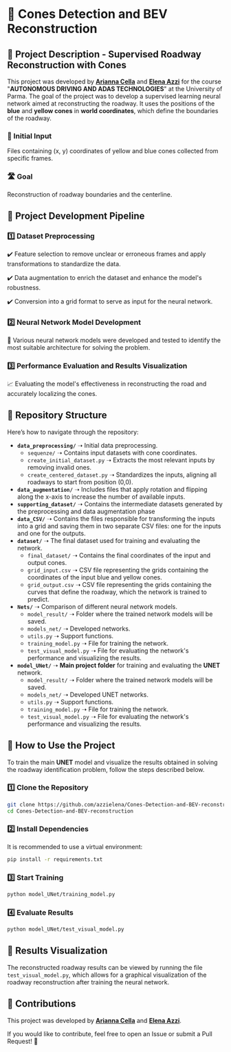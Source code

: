 # 📌 Cones Detection and BEV Reconstruction 

## 📖 Project Description - Supervised Roadway Reconstruction with Cones
This project was developed by **[Arianna Cella](https://github.com/ariannaCella)** and **[Elena Azzi](https://github.com/azzielena)** for the course "**AUTONOMOUS DRIVING AND ADAS TECHNOLOGIES**" at the University of Parma. The goal of the project was to develop a supervised learning neural network aimed at reconstructing the roadway. It uses the positions of the **blue** and **yellow cones** in **world coordinates**, which define the boundaries of the roadway.

### 📂 Initial Input
Files containing (x, y) coordinates of yellow and blue cones collected from specific frames.

### 🛣️ Goal
Reconstruction of roadway boundaries and the centerline.

## 🔄 Project Development Pipeline

### 1️⃣ Dataset Preprocessing
✔️ Feature selection to remove unclear or erroneous frames and apply transformations to standardize the data.

✔️ Data augmentation to enrich the dataset and enhance the model's robustness.

✔️ Conversion into a grid format to serve as input for the neural network.

### 2️⃣ Neural Network Model Development
🧠 Various neural network models were developed and tested to identify the most suitable architecture for solving the problem.

### 3️⃣ Performance Evaluation and Results Visualization
📈 Evaluating the model's effectiveness in reconstructing the road and accurately localizing the cones.

## 📂 Repository Structure
Here’s how to navigate through the repository:

- **`data_preprocessing/`** ➝ Initial data preprocessing.
  - `sequenze/` ➝ Contains input datasets with cone coordinates.
  - `create_initial_dataset.py` ➝ Extracts the most relevant inputs by removing invalid ones.
  - `create_centered_dataset.py` ➝ Standardizes the inputs, aligning all roadways to start from position (0,0).
- **`data_augmentation/`** ➝ Includes files that apply rotation and flipping along the x-axis to increase the number of available inputs.
- **`supporting_dataset/`** ➝ Contains the intermediate datasets generated by the preprocessing and data augmentation phase
- **`data_CSV/`** ➝ Contains the files responsible for transforming the inputs into a grid and saving them in two separate CSV files: one for the inputs and one for the outputs.
- **`dataset/`** ➝ The final dataset used for training and evaluating the network.
  - `final_dataset/` ➝ Contains the final coordinates of the input and output cones.
  - `grid_input.csv` ➝ CSV file representing the grids containing the coordinates of the input blue and yellow cones.
  - `grid_output.csv` ➝ CSV file representing the grids containing the curves that define the roadway, which the network is trained to predict.
- **`Nets/`** ➝ Comparison of different neural network models.
  - `model_result/` ➝ Folder where the trained network models will be saved.
  - `models_net/` ➝ Developed networks.
  - `utils.py` ➝ Support functions.
  - `training_model.py` ➝ File for training the network.
  - `test_visual_model.py` ➝ File for evaluating the network's performance and visualizing the results.
- **`model_UNet/`** ➝ **Main project folder** for training and evaluating the **UNET** network.
  - `model_result/` ➝ Folder where the trained network models will be saved.
  - `models_net/` ➝ Developed UNET networks.
  - `utils.py` ➝ Support functions.
  - `training_model.py` ➝ File for training the network.
  - `test_visual_model.py` ➝ File for evaluating the network's performance and visualizing the results.


## 🚀 How to Use the Project
To train the main **UNET** model and visualize the results obtained in solving the roadway identification problem, follow the steps described below.

### 1️⃣ Clone the Repository
```bash
git clone https://github.com/azzielena/Cones-Detection-and-BEV-reconstruction.git
cd Cones-Detection-and-BEV-reconstruction
```

### 2️⃣ Install Dependencies
It is recommended to use a virtual environment:
```bash
pip install -r requirements.txt
```

### 3️⃣ Start Training
```bash
python model_UNet/training_model.py
```

### 4️⃣ Evaluate Results
```bash
python model_UNet/test_visual_model.py
```

## 🎨 Results Visualization
The reconstructed roadway results can be viewed by running the file `test_visual_model.py`, which allows for a graphical visualization of the roadway reconstruction after training the neural network.

## 🤝 Contributions
This project was developed by **[Arianna Cella](https://github.com/ariannaCella)** and **[Elena Azzi](https://github.com/azzielena)**.

If you would like to contribute, feel free to open an Issue or submit a Pull Request! 🎉
